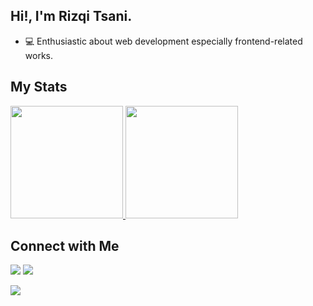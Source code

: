## Hi!, I'm Rizqi Tsani.

- 💻 Enthusiastic about web development especially frontend-related works.

<!-- ### 🛠 &nbsp;Tech Stack

- 🌐 &nbsp;
  ![HTML](https://img.shields.io/badge/-HTML-333333?style=flat&logo=HTML5)
  ![CSS](https://img.shields.io/badge/-CSS-333333?style=flat&logo=CSS3&logoColor=1572B6)
  ![JavaScript](https://img.shields.io/badge/-JavaScript-333333?style=flat&logo=javascript)
  ![Bootstrap](https://img.shields.io/badge/-Bootstrap-333333?style=flat&logo=bootstrap&logoColor=563D7C)
  ![Node.js](https://img.shields.io/badge/-Node.js-333333?style=flat&logo=node.js)
  ![React](https://img.shields.io/badge/-React-333333?style=flat&logo=react)
  ![Next.js](https://img.shields.io/badge/-Next.js-333333?style=flat&logo=next.js)
- 🛢 &nbsp;
  ![MongoDB](https://img.shields.io/badge/-MongoDB-333333?style=flat&logo=mongodb)
- ⚙️ &nbsp;
  ![Git](https://img.shields.io/badge/-Git-333333?style=flat&logo=git)
  ![GitHub](https://img.shields.io/badge/-GitHub-333333?style=flat&logo=github)
  ![Markdown](https://img.shields.io/badge/-Markdown-333333?style=flat&logo=markdown)
- 🔧 &nbsp;
  ![Visual Studio Code](https://img.shields.io/badge/-Visual%20Studio%20Code-333333?style=flat&logo=visual-studio-code&logoColor=007ACC) -->

## My Stats
<p>
<a href="https://github.com/rizqitsani">
  <img height="180em" src="https://github-readme-stats.vercel.app/api?username=rizqitsani&count_private=true&show_icons=true&theme=react" />
  <img height="180em" src="https://github-readme-stats.vercel.app/api/top-langs/?username=rizqitsani&theme=react&layout=compact&exclude_repo=fp-lbe-ncc,ppdb-jatim-2021-backup,fp-mbd,pbkk-submission&hide=c,java,c%23,css" />
</a>
</p>


## Connect with Me

<!-- <a href="https://rizqitsani.dev" target="_blank" rel="noreferrer noopener"><img src="https://img.shields.io/badge/-rizqitsani.dev-3423A6?style=flat-square&logo=Google-Chrome&logoColor=white"/></a> -->
<a href="https://www.linkedin.com/in/rizqitsani/" target="_blank" rel="noreferrer noopener"><img src="https://img.shields.io/badge/-Muhammad%20Rizqi%20Tsani-0077B5?style=flat-square&logo=Linkedin&logoColor=white"/></a>
<a href="mailto:rizqitsani@gmail.com"><img src="https://img.shields.io/badge/-rizqitsani@gmail.com-D14836?style=flat-square&logo=Gmail&logoColor=white"/></a>

![](https://hit.yhype.me/github/profile?user_id=68275535)
